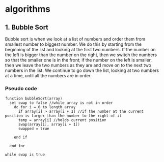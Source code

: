 # algorithms

## 1. Bubble Sort
Bubble sort is when we look at a list of numbers and order them from smallest number to biggest number. We do this by starting from the beginning of the list and looking at the first two numbers. If the number on the left is bigger than the number on the right, then we switch the numbers so that the smaller one is in the front; if the number on the left is smaller, then we leave the two numbers as they are and move on to the next two numbers in the list. We continue to go down the list, looking at two numbers at a time, until all the numbers are in order. 

### Pseudo code

```
function bubbleSort(array)
  set swap to false //while array is not in order
    do for i = 0 to length array
      if array[i] > array[i + 1] //if the number at the current position is larger than the number to the right of it 
      temp = array[i] //holds current position
      swap(array[i], array[i + 1])
      swapped = true

    end if

  end for

while swap is true

```




